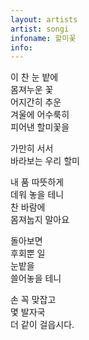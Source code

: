 ```yaml
---
layout: artists
artist: songi
infoname: 할미꽃
info: 
---
```

<article class="work">
<p>이 찬 눈 밭에<br>
몸져누운 꽃<br>
어지간히 추운<br>
겨울에 어수룩히<br>
피어낸 할미꽃을</p>
<p>가만히 서서<br>
바라보는 우리 할미</p>
<p>내 품 따뜻하게<br>
데워 놓을 테니<br>
찬 바람에<br>
몸져눕지 말아요</p>
<p>돌아보면<br>
후회뿐 일<br>
눈밭을<br>
쓸어놓을 테니</p>
<p>손 꼭 맞잡고<br>
몇 발자국<br>
더 같이 걸읍시다.</p>
</article>